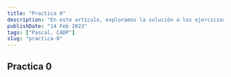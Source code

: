 ```yaml
---
title: "Practica 0"
description: "En este artículo, exploramos la solución a los ejercicios planteados en la Práctica 0 de la materia de Conceptos de Algoritmos, Datos y Programas (CADP)."
publishDate: "14 Feb 2023"
tags: ["Pascal, CADP"]
slug: "practica-0"
---
```


## Practica 0 